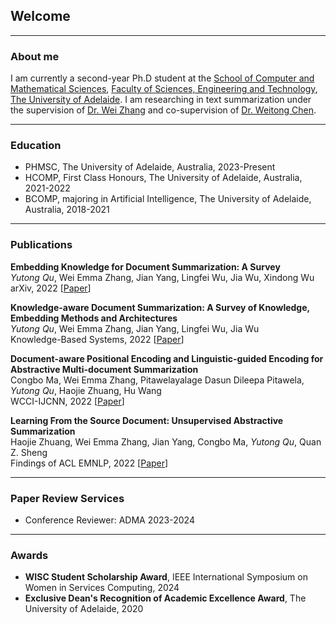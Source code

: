 ## Welcome

---

### About me

I am currently a second-year Ph.D student at the [School of Computer and Mathematical Sciences](https://set.adelaide.edu.au/computer-and-mathematical-sciences/), [Faculty of Sciences, Engineering and Technology](https://set.adelaide.edu.au/), [The University of Adelaide](https://adelaide.edu.au/). I am researching in text summarization under the supervision of [Dr. Wei Zhang](https://weiezhang.github.io/) and co-supervision of [Dr. Weitong Chen](https://researchers.adelaide.edu.au/profile/weitong.chen).


---

### Education

- PHMSC, The University of Adelaide, Australia, 2023-Present
- HCOMP, First Class Honours, The University of Adelaide, Australia, 2021-2022
- BCOMP, majoring in Artificial Intelligence, The University of Adelaide, Australia, 2018-2021

---

### Publications

**Embedding Knowledge for Document Summarization: A Survey**  
*Yutong Qu*, Wei Emma Zhang, Jian Yang, Lingfei Wu, Jia Wu, Xindong Wu  
arXiv, 2022  [[Paper](https://arxiv.org/abs/2204.11190)]  

**Knowledge-aware Document Summarization: A Survey of Knowledge, Embedding Methods and Architectures**  
*Yutong Qu*, Wei Emma Zhang, Jian Yang, Lingfei Wu, Jia Wu  
Knowledge-Based Systems, 2022  [[Paper](https://doi.org/10.1016/j.knosys.2022.109882)]  

**Document-aware Positional Encoding and Linguistic-guided Encoding for Abstractive Multi-document Summarization**  
Congbo Ma, Wei Emma Zhang, Pitawelayalage Dasun Dileepa Pitawela, *Yutong Qu*, Haojie Zhuang, Hu Wang  
WCCI-IJCNN, 2022  [[Paper](https://arxiv.org/abs/2209.05929)]  
<!-- Accepted by IJCNN at IEEE WCCI 2022  [[Paper](https://arxiv.org/abs/2209.05929)]   -->

**Learning From the Source Document: Unsupervised Abstractive Summarization**  
Haojie Zhuang, Wei Emma Zhang, Jian Yang, Congbo Ma, *Yutong Qu*, Quan Z. Sheng  
Findings of ACL EMNLP, 2022  [[Paper](https://aclanthology.org/2022.findings-emnlp.309)]  

<!-- ---

### Work Experience
- **Student Tutor**  
2023-Present, The University of Adelaide, Australia  
Introduction to Statistical Machine Learning   -->

---

### Paper Review Services

- Conference Reviewer: ADMA 2023-2024

---

### Awards

- **WISC Student Scholarship Award**, IEEE International Symposium on Women in Services Computing, 2024
- **Exclusive Dean's Recognition of Academic Excellence Award**, The University of Adelaide, 2020



<!-- ---
### Contact

Email: [yutongqu@outlook.com](mailto:yutongqu@outlook.com)
 -->



<!-- to GitHub Pages

You can use the [editor on GitHub](https://github.com/yutongqu/yutongqu.github.io/edit/main/index.md) to maintain and preview the content for your website in Markdown files.

Whenever you commit to this repository, GitHub Pages will run [Jekyll](https://jekyllrb.com/) to rebuild the pages in your site, from the content in your Markdown files.

### Markdown

Markdown is a lightweight and easy-to-use syntax for styling your writing. It includes conventions for

```markdown
Syntax highlighted code block

# Header 1
## Header 2
### Header 3

- Bulleted
- List

1. Numbered
2. List

**Bold** and _Italic_ and `Code` text

[Link](url) and ![Image](src)
```

For more details see [Basic writing and formatting syntax](https://docs.github.com/en/github/writing-on-github/getting-started-with-writing-and-formatting-on-github/basic-writing-and-formatting-syntax).

### Jekyll Themes

Your Pages site will use the layout and styles from the Jekyll theme you have selected in your [repository settings](https://github.com/yutongqu/yutongqu.github.io/settings/pages). The name of this theme is saved in the Jekyll `_config.yml` configuration file.

### Support or Contact

Having trouble with Pages? Check out our [documentation](https://docs.github.com/categories/github-pages-basics/) or [contact support](https://support.github.com/contact) and we’ll help you sort it out.
 -->
